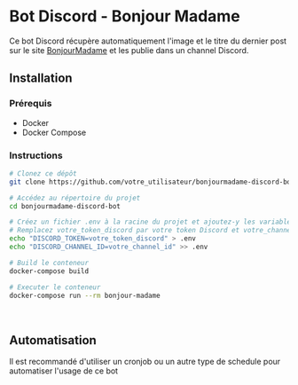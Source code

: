 # Bot Discord - Bonjour Madame
Ce bot Discord récupère automatiquement l'image et le titre du dernier post sur le site [BonjourMadame](https://bonjourmadame.fr/) et les publie dans un channel Discord.

## Installation
### Prérequis
- Docker
- Docker Compose

### Instructions
```bash
# Clonez ce dépôt
git clone https://github.com/votre_utilisateur/bonjourmadame-discord-bot.git

# Accédez au répertoire du projet
cd bonjourmadame-discord-bot

# Créez un fichier .env à la racine du projet et ajoutez-y les variables d'environnement suivantes :
# Remplacez votre_token_discord par votre token Discord et votre_channel_id par l'ID du channel Discord où vous souhaitez que le bot publie les messages
echo "DISCORD_TOKEN=votre_token_discord" > .env
echo "DISCORD_CHANNEL_ID=votre_channel_id" >> .env

# Build le conteneur
docker-compose build

# Executer le conteneur
docker-compose run --rm bonjour-madame
```
<br>

## Automatisation
Il est recommandé d'utiliser un cronjob ou un autre type de schedule pour automatiser l'usage de ce bot

